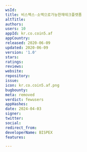 ```yaml
---
wsId: 
title: 비스팩스-소액으로가능한재테크플랫폼
altTitle: 
authors: 
users: 10
appId: kr.co.coin5.af
appCountry: 
released: 2020-06-09
updated: 2020-06-09
version: '1.0'
stars: 
ratings: 
reviews: 
website: 
repository: 
issue: 
icon: kr.co.coin5.af.png
bugbounty: 
meta: removed
verdict: fewusers
appHashes: 
date: 2024-04-03
signer: 
twitter: 
social: 
redirect_from: 
developerName: BISPEX
features: 

---
```


